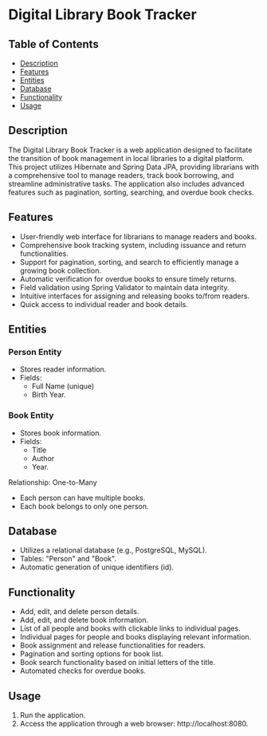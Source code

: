 # Digital Library Book Tracker

## Table of Contents

- [Description](#description)
- [Features](#features)
- [Entities](#entities)
- [Database](#database)
- [Functionality](#functionality)
- [Usage](#usage)

## Description

The Digital Library Book Tracker is a web application designed to facilitate the transition of book management in local libraries to a digital platform. This project utilizes Hibernate and Spring Data JPA, providing librarians with a comprehensive tool to manage readers, track book borrowing, and streamline administrative tasks. The application also includes advanced features such as pagination, sorting, searching, and overdue book checks.

## Features

- User-friendly web interface for librarians to manage readers and books.
- Comprehensive book tracking system, including issuance and return functionalities.
- Support for pagination, sorting, and search to efficiently manage a growing book collection.
- Automatic verification for overdue books to ensure timely returns.
- Field validation using Spring Validator to maintain data integrity.
- Intuitive interfaces for assigning and releasing books to/from readers.
- Quick access to individual reader and book details.

## Entities

### Person Entity

- Stores reader information.
- Fields: 
  - Full Name (unique)
  - Birth Year.

### Book Entity

- Stores book information.
- Fields: 
  - Title
  - Author
  - Year.
   
Relationship: One-to-Many
- Each person can have multiple books.
- Each book belongs to only one person.

## Database

- Utilizes a relational database (e.g., PostgreSQL, MySQL).
- Tables: "Person" and "Book".
- Automatic generation of unique identifiers (id).

## Functionality

- Add, edit, and delete person details.
- Add, edit, and delete book information.
- List of all people and books with clickable links to individual pages.
- Individual pages for people and books displaying relevant information.
- Book assignment and release functionalities for readers.
- Pagination and sorting options for book list.
- Book search functionality based on initial letters of the title.
- Automated checks for overdue books.

## Usage

1. Run the application.
2. Access the application through a web browser: http://localhost:8080.
